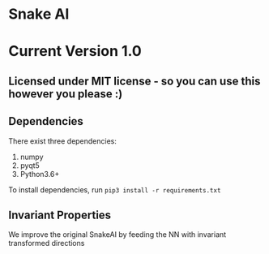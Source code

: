 # Snake AI
# Current Version 1.0
## Licensed under MIT license - so you can use this however you please :)
## Dependencies
There exist three dependencies:

1. numpy
2. pyqt5
3. Python3.6+

To install dependencies, run `pip3 install -r requirements.txt`

## Invariant Properties

We improve the original SnakeAI by feeding the NN with invariant transformed directions


